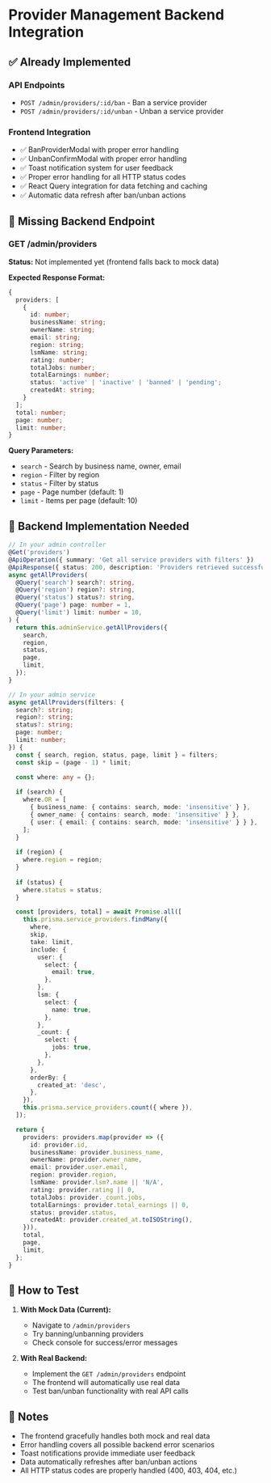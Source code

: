 # Provider Management Backend Integration

## ✅ Already Implemented

### API Endpoints
- `POST /admin/providers/:id/ban` - Ban a service provider
- `POST /admin/providers/:id/unban` - Unban a service provider

### Frontend Integration
- ✅ BanProviderModal with proper error handling
- ✅ UnbanConfirmModal with proper error handling
- ✅ Toast notification system for user feedback
- ✅ Proper error handling for all HTTP status codes
- ✅ React Query integration for data fetching and caching
- ✅ Automatic data refresh after ban/unban actions

## 🔄 Missing Backend Endpoint

### GET /admin/providers
**Status:** Not implemented yet (frontend falls back to mock data)

**Expected Response Format:**
```typescript
{
  providers: [
    {
      id: number;
      businessName: string;
      ownerName: string;
      email: string;
      region: string;
      lsmName: string;
      rating: number;
      totalJobs: number;
      totalEarnings: number;
      status: 'active' | 'inactive' | 'banned' | 'pending';
      createdAt: string;
    }
  ];
  total: number;
  page: number;
  limit: number;
}
```

**Query Parameters:**
- `search` - Search by business name, owner, email
- `region` - Filter by region
- `status` - Filter by status
- `page` - Page number (default: 1)
- `limit` - Items per page (default: 10)

## 🎯 Backend Implementation Needed

```typescript
// In your admin controller
@Get('providers')
@ApiOperation({ summary: 'Get all service providers with filters' })
@ApiResponse({ status: 200, description: 'Providers retrieved successfully' })
async getAllProviders(
  @Query('search') search?: string,
  @Query('region') region?: string,
  @Query('status') status?: string,
  @Query('page') page: number = 1,
  @Query('limit') limit: number = 10,
) {
  return this.adminService.getAllProviders({
    search,
    region,
    status,
    page,
    limit,
  });
}
```

```typescript
// In your admin service
async getAllProviders(filters: {
  search?: string;
  region?: string;
  status?: string;
  page: number;
  limit: number;
}) {
  const { search, region, status, page, limit } = filters;
  const skip = (page - 1) * limit;

  const where: any = {};
  
  if (search) {
    where.OR = [
      { business_name: { contains: search, mode: 'insensitive' } },
      { owner_name: { contains: search, mode: 'insensitive' } },
      { user: { email: { contains: search, mode: 'insensitive' } } },
    ];
  }
  
  if (region) {
    where.region = region;
  }
  
  if (status) {
    where.status = status;
  }

  const [providers, total] = await Promise.all([
    this.prisma.service_providers.findMany({
      where,
      skip,
      take: limit,
      include: {
        user: {
          select: {
            email: true,
          },
        },
        lsm: {
          select: {
            name: true,
          },
        },
        _count: {
          select: {
            jobs: true,
          },
        },
      },
      orderBy: {
        created_at: 'desc',
      },
    }),
    this.prisma.service_providers.count({ where }),
  ]);

  return {
    providers: providers.map(provider => ({
      id: provider.id,
      businessName: provider.business_name,
      ownerName: provider.owner_name,
      email: provider.user.email,
      region: provider.region,
      lsmName: provider.lsm?.name || 'N/A',
      rating: provider.rating || 0,
      totalJobs: provider._count.jobs,
      totalEarnings: provider.total_earnings || 0,
      status: provider.status,
      createdAt: provider.created_at.toISOString(),
    })),
    total,
    page,
    limit,
  };
}
```

## 🚀 How to Test

1. **With Mock Data (Current):**
   - Navigate to `/admin/providers`
   - Try banning/unbanning providers
   - Check console for success/error messages

2. **With Real Backend:**
   - Implement the `GET /admin/providers` endpoint
   - The frontend will automatically use real data
   - Test ban/unban functionality with real API calls

## 📝 Notes

- The frontend gracefully handles both mock and real data
- Error handling covers all possible backend error scenarios
- Toast notifications provide immediate user feedback
- Data automatically refreshes after ban/unban actions
- All HTTP status codes are properly handled (400, 403, 404, etc.)
